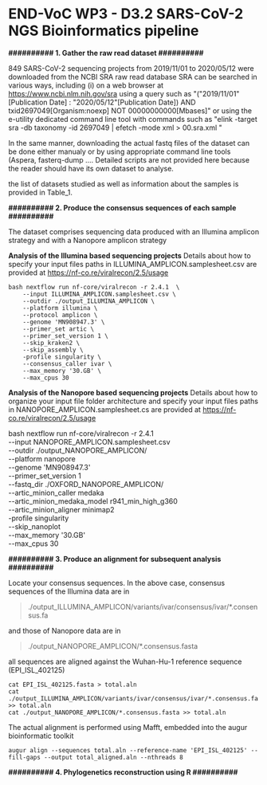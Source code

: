 

# END-VoC WP3 - D3.2 SARS-CoV-2 NGS Bioinformatics pipeline 




**########## 1. Gather the raw read dataset ##########**

 849 SARS-CoV-2 sequencing projects from 2019/11/01 to 2020/05/12 were downloaded from the NCBI SRA raw read database
SRA can be searched in various ways, including (i) on a web browser at https://www.ncbi.nlm.nih.gov/sra using a query such as "("2019/11/01"[Publication Date] : "2020/05/12"[Publication Date]) AND txid2697049[Organism:noexp] NOT 00000000000[Mbases]" or using the e-utility dedicated command line tool with commands such as "elink -target sra -db taxonomy -id 2697049 | efetch -mode xml > 00.sra.xml "

In the same manner, downloading the actual fastq files of the dataset can be done either manualy or by using appropriate command line tools (Aspera, fasterq-dump ....
Detailed scripts are not provided here because the reader should have its own dataset to analyse.

the list of datasets studied as well as information about the samples is provided in Table_1.

**########## 2. Produce the consensus sequences of each sample ##########**

The dataset comprises sequencing data produced with an Illumina amplicon strategy and with a Nanopore amplicon strategy 

**Analysis of the Illumina based sequencing projects**
Details about how to specify your input files paths in ILLUMINA_AMPLICON.samplesheet.csv are provided at https://nf-co.re/viralrecon/2.5/usage

    bash nextflow run nf-core/viralrecon -r 2.4.1  \
        --input ILLUMINA_AMPLICON.samplesheet.csv \
        --outdir ./output_ILLUMINA_AMPLICON \
        --platform illumina \
        --protocol amplicon \
        --genome 'MN908947.3' \
        --primer_set artic \
        --primer_set_version 1 \
        --skip_kraken2 \
        --skip_assembly \
        -profile singularity \
        --consensus_caller ivar \
        --max_memory '30.GB' \
        --max_cpus 30


**Analysis of the Nanopore based sequencing projects**
Details about how to organize your input file folder architecture and specify your input files paths in NANOPORE_AMPLICON.samplesheet.cs are provided at https://nf-co.re/viralrecon/2.5/usage

bash nextflow run nf-core/viralrecon -r 2.4.1  \
--input NANOPORE_AMPLICON.samplesheet.csv \
--outdir ./output_NANOPORE_AMPLICON/ \
--platform nanopore \
--genome 'MN908947.3' \
--primer_set_version 1 \
--fastq_dir ./OXFORD_NANOPORE_AMPLICON/ \
--artic_minion_caller medaka \
--artic_minion_medaka_model r941_min_high_g360 \
--artic_minion_aligner minimap2 \
-profile singularity \
--skip_nanoplot \
--max_memory '30.GB' \
--max_cpus 30

**########## 3. Produce an alignment for subsequent analysis ##########**

Locate your consensus sequences.
In the above case, consensus sequences of the Illumina data are in 

> ./output_ILLUMINA_AMPLICON/variants/ivar/consensus/ivar/*.consensus.fa

and those of Nanopore data are in 

> ./output_NANOPORE_AMPLICON/*.consensus.fasta

all sequences are aligned against the Wuhan-Hu-1 reference sequence (EPI_ISL_402125)

    cat EPI_ISL_402125.fasta > total.aln
    cat ./output_ILLUMINA_AMPLICON/variants/ivar/consensus/ivar/*.consensus.fa >> total.aln
    cat ./output_NANOPORE_AMPLICON/*.consensus.fasta >> total.aln

The actual alignment is performed using Mafft, embedded into the augur bioinformatic toolkit

    augur align --sequences total.aln --reference-name 'EPI_ISL_402125' --fill-gaps --output total_aligned.aln --nthreads 8

**########## 4. Phylogenetics reconstruction using R ##########**

